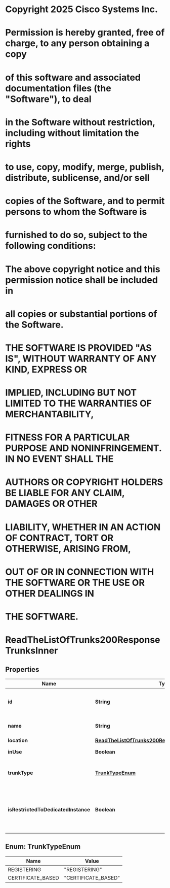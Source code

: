 <!--  Copyright 2025 Cisco Systems Inc.

Permission is hereby granted, free of charge, to any person obtaining a copy
of this software and associated documentation files (the "Software"), to deal
in the Software without restriction, including without limitation the rights
to use, copy, modify, merge, publish, distribute, sublicense, and/or sell
copies of the Software, and to permit persons to whom the Software is
furnished to do so, subject to the following conditions:

The above copyright notice and this permission notice shall be included in
all copies or substantial portions of the Software.

THE SOFTWARE IS PROVIDED "AS IS", WITHOUT WARRANTY OF ANY KIND, EXPRESS OR
IMPLIED, INCLUDING BUT NOT LIMITED TO THE WARRANTIES OF MERCHANTABILITY,
FITNESS FOR A PARTICULAR PURPOSE AND NONINFRINGEMENT. IN NO EVENT SHALL THE
AUTHORS OR COPYRIGHT HOLDERS BE LIABLE FOR ANY CLAIM, DAMAGES OR OTHER
LIABILITY, WHETHER IN AN ACTION OF CONTRACT, TORT OR OTHERWISE, ARISING FROM,
OUT OF OR IN CONNECTION WITH THE SOFTWARE OR THE USE OR OTHER DEALINGS IN
THE SOFTWARE.-->
# Copyright 2025 Cisco Systems Inc.
#
# Permission is hereby granted, free of charge, to any person obtaining a copy
# of this software and associated documentation files (the "Software"), to deal
# in the Software without restriction, including without limitation the rights
# to use, copy, modify, merge, publish, distribute, sublicense, and/or sell
# copies of the Software, and to permit persons to whom the Software is
# furnished to do so, subject to the following conditions:
#
# The above copyright notice and this permission notice shall be included in
# all copies or substantial portions of the Software.
#
# THE SOFTWARE IS PROVIDED "AS IS", WITHOUT WARRANTY OF ANY KIND, EXPRESS OR
# IMPLIED, INCLUDING BUT NOT LIMITED TO THE WARRANTIES OF MERCHANTABILITY,
# FITNESS FOR A PARTICULAR PURPOSE AND NONINFRINGEMENT. IN NO EVENT SHALL THE
# AUTHORS OR COPYRIGHT HOLDERS BE LIABLE FOR ANY CLAIM, DAMAGES OR OTHER
# LIABILITY, WHETHER IN AN ACTION OF CONTRACT, TORT OR OTHERWISE, ARISING FROM,
# OUT OF OR IN CONNECTION WITH THE SOFTWARE OR THE USE OR OTHER DEALINGS IN
# THE SOFTWARE.



# ReadTheListOfTrunks200ResponseTrunksInner


## Properties

| Name | Type | Description | Notes |
|------------ | ------------- | ------------- | -------------|
|**id** | **String** | Unique identifier for the trunk. |  |
|**name** | **String** | A unique name for the trunk. |  |
|**location** | [**ReadTheListOfTrunks200ResponseTrunksInnerLocation**](ReadTheListOfTrunks200ResponseTrunksInnerLocation.md) |  |  [optional] |
|**inUse** | **Boolean** | Trunk in use flag. |  [optional] |
|**trunkType** | [**TrunkTypeEnum**](#TrunkTypeEnum) | Trunk Type associated with the trunk. |  [optional] |
|**isRestrictedToDedicatedInstance** | **Boolean** | Flag to indicate if the trunk is restricted to a dedicated instance. |  [optional] |



## Enum: TrunkTypeEnum

| Name | Value |
|---- | -----|
| REGISTERING | &quot;REGISTERING&quot; |
| CERTIFICATE_BASED | &quot;CERTIFICATE_BASED&quot; |



